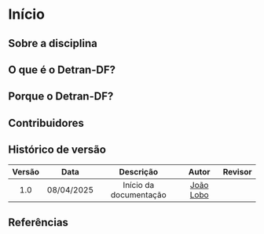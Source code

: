 # Início

## Sobre a disciplina

## O que é o Detran-DF?

## Porque o Detran-DF?

## Contribuidores

## Histórico de versão

| Versão |    Data    |       Descrição        |                   Autor                    | Revisor |
| :----: | :--------: | :--------------------: | :----------------------------------------: | :-----: |
|  1.0   | 08/04/2025 | Início da documentação | [João Lobo](https://github.com/joaolobo10) |         |

## Referências
